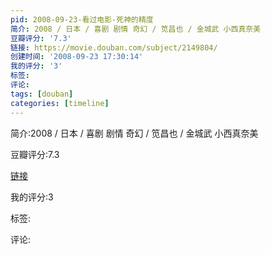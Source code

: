 ```yaml
---
pid: 2008-09-23-看过电影-死神的精度
简介: 2008 / 日本 / 喜剧 剧情 奇幻 / 笕昌也 / 金城武 小西真奈美
豆瓣评分: '7.3'
链接: https://movie.douban.com/subject/2149804/
创建时间: '2008-09-23 17:30:14'
我的评分: '3'
标签:
评论:
tags: [douban]
categories: [timeline]
---
```

简介:2008 / 日本 / 喜剧 剧情 奇幻 / 笕昌也 / 金城武 小西真奈美

豆瓣评分:7.3

[链接](https://movie.douban.com/subject/2149804/)

我的评分:3

标签:

评论:

